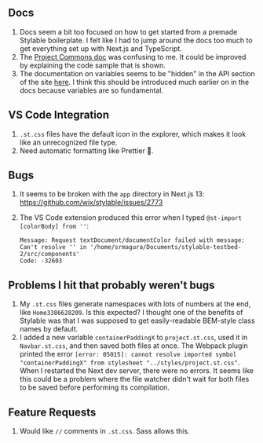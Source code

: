 ## Docs

1. Docs seem a bit too focused on how to get started from a premade Stylable boilerplate. I felt like I had to jump around the docs too much to get everything set up with Next.js and TypeScript.
2. The [Project Commons doc](https://stylable.io/docs/guides/project-commons) was confusing to me. It could be improved by explaining the code sample that is shown.
3. The documentation on variables seems to be "hidden" in the API section of the site [here](https://stylable.io/docs/references/st-variables). I think this should be introduced much earlier on in the docs because variables are so fundamental.

## VS Code Integration

1. `.st.css` files have the default icon in the explorer, which makes it look like an unrecognized file type.
2. Need automatic formatting like Prettier 🤑.

## Bugs

1. It seems to be broken with the `app` directory in Next.js 13: https://github.com/wix/stylable/issues/2773
2. The VS Code extension produced this error when I typed `@st-import [colorBody] from ''`:

   ```text
   Message: Request textDocument/documentColor failed with message: Can't resolve '' in '/home/srmagura/Documents/stylable-testbed-2/src/components'
   Code: -32603
   ```

## Problems I hit that probably weren't bugs

1. My `.st.css` files generate namespaces with lots of numbers at the end, like `Home3386628209`. Is this expected? I thought one of the benefits of Stylable was that I was supposed to get easily-readable BEM-style class names by default.
2. I added a new variable `containerPaddingX` to `project.st.css`, used it in `Navbar.st.css`, and then saved both files at once. The Webpack plugin printed the error `[error: 05015]: cannot resolve imported symbol "containerPaddingX" from stylesheet "../styles/project.st.css"`. When I restarted the Next dev server, there were no errors. It seems like this could be a problem where the file watcher didn't wait for both files to be saved before performing its compilation.

## Feature Requests

1. Would like `//` comments in `.st.css`. Sass allows this.
